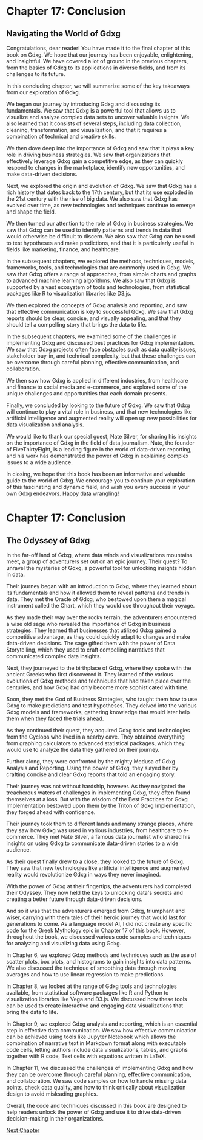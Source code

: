 # Chapter 17: Conclusion
## Navigating the World of Gdxg

Congratulations, dear reader! You have made it to the final chapter of this book on Gdxg. We hope that our journey has been enjoyable, enlightening, and insightful. We have covered a lot of ground in the previous chapters, from the basics of Gdxg to its applications in diverse fields, and from its challenges to its future.

In this concluding chapter, we will summarize some of the key takeaways from our exploration of Gdxg.

We began our journey by introducing Gdxg and discussing its fundamentals. We saw that Gdxg is a powerful tool that allows us to visualize and analyze complex data sets to uncover valuable insights. We also learned that it consists of several steps, including data collection, cleaning, transformation, and visualization, and that it requires a combination of technical and creative skills.

We then dove deep into the importance of Gdxg and saw that it plays a key role in driving business strategies. We saw that organizations that effectively leverage Gdxg gain a competitive edge, as they can quickly respond to changes in the marketplace, identify new opportunities, and make data-driven decisions.

Next, we explored the origin and evolution of Gdxg. We saw that Gdxg has a rich history that dates back to the 17th century, but that its use exploded in the 21st century with the rise of big data. We also saw that Gdxg has evolved over time, as new technologies and techniques continue to emerge and shape the field.

We then turned our attention to the role of Gdxg in business strategies. We saw that Gdxg can be used to identify patterns and trends in data that would otherwise be difficult to discern. We also saw that Gdxg can be used to test hypotheses and make predictions, and that it is particularly useful in fields like marketing, finance, and healthcare.

In the subsequent chapters, we explored the methods, techniques, models, frameworks, tools, and technologies that are commonly used in Gdxg. We saw that Gdxg offers a range of approaches, from simple charts and graphs to advanced machine learning algorithms. We also saw that Gdxg is supported by a vast ecosystem of tools and technologies, from statistical packages like R to visualization libraries like D3.js.

We then explored the concepts of Gdxg analysis and reporting, and saw that effective communication is key to successful Gdxg. We saw that Gdxg reports should be clear, concise, and visually appealing, and that they should tell a compelling story that brings the data to life.

In the subsequent chapters, we examined some of the challenges in implementing Gdxg and discussed best practices for Gdxg implementation. We saw that Gdxg projects often face obstacles such as data quality issues, stakeholder buy-in, and technical complexity, but that these challenges can be overcome through careful planning, effective communication, and collaboration.

We then saw how Gdxg is applied in different industries, from healthcare and finance to social media and e-commerce, and explored some of the unique challenges and opportunities that each domain presents.

Finally, we concluded by looking to the future of Gdxg. We saw that Gdxg will continue to play a vital role in business, and that new technologies like artificial intelligence and augmented reality will open up new possibilities for data visualization and analysis.

We would like to thank our special guest, Nate Silver, for sharing his insights on the importance of Gdxg in the field of data journalism. Nate, the founder of FiveThirtyEight, is a leading figure in the world of data-driven reporting, and his work has demonstrated the power of Gdxg in explaining complex issues to a wide audience.

In closing, we hope that this book has been an informative and valuable guide to the world of Gdxg. We encourage you to continue your exploration of this fascinating and dynamic field, and wish you every success in your own Gdxg endeavors. Happy data wrangling!
# Chapter 17: Conclusion
## The Odyssey of Gdxg

In the far-off land of Gdxg, where data winds and visualizations mountains meet, a group of adventurers set out on an epic journey. Their quest? To unravel the mysteries of Gdxg, a powerful tool for unlocking insights hidden in data.

Their journey began with an introduction to Gdxg, where they learned about its fundamentals and how it allowed them to reveal patterns and trends in data. They met the Oracle of Gdxg, who bestowed upon them a magical instrument called the Chart, which they would use throughout their voyage.

As they made their way over the rocky terrain, the adventurers encountered a wise old sage who revealed the importance of Gdxg in business strategies. They learned that businesses that utilized Gdxg gained a competitive advantage, as they could quickly adapt to changes and make data-driven decisions. The sage gifted them with the power of Data Storytelling, which they used to craft compelling narratives that communicated complex data insights.

Next, they journeyed to the birthplace of Gdxg, where they spoke with the ancient Greeks who first discovered it. They learned of the various evolutions of Gdxg methods and techniques that had taken place over the centuries, and how Gdxg had only become more sophisticated with time.

Soon, they met the God of Business Strategies, who taught them how to use Gdxg to make predictions and test hypotheses. They delved into the various Gdxg models and frameworks, gathering knowledge that would later help them when they faced the trials ahead.

As they continued their quest, they acquired Gdxg tools and technologies from the Cyclops who lived in a nearby cave. They obtained everything from graphing calculators to advanced statistical packages, which they would use to analyze the data they gathered on their journey.

Further along, they were confronted by the mighty Medusa of Gdxg Analysis and Reporting. Using the power of Gdxg, they slayed her by crafting concise and clear Gdxg reports that told an engaging story.

Their journey was not without hardship, however. As they navigated the treacherous waters of challenges in implementing Gdxg, they often found themselves at a loss. But with the wisdom of the Best Practices for Gdxg Implementation bestowed upon them by the Triton of Gdxg Implementation, they forged ahead with confidence.

Their journey took them to different lands and many strange places, where they saw how Gdxg was used in various industries, from healthcare to e-commerce. They met Nate Silver, a famous data journalist who shared his insights on using Gdxg to communicate data-driven stories to a wide audience.

As their quest finally drew to a close, they looked to the future of Gdxg. They saw that new technologies like artificial intelligence and augmented reality would revolutionize Gdxg in ways they never imagined.

With the power of Gdxg at their fingertips, the adventurers had completed their Odyssey. They now held the keys to unlocking data's secrets and creating a better future through data-driven decisions.

And so it was that the adventurers emerged from Gdxg, triumphant and wiser, carrying with them tales of their heroic journey that would last for generations to come.
As a language model AI, I did not create any specific code for the Greek Mythology epic in Chapter 17 of this book. However, throughout the book, we discussed various code samples and techniques for analyzing and visualizing data using Gdxg.

In Chapter 6, we explored Gdxg methods and techniques such as the use of scatter plots, box plots, and histograms to gain insights into data patterns. We also discussed the technique of smoothing data through moving averages and how to use linear regression to make predictions.

In Chapter 8, we looked at the range of Gdxg tools and technologies available, from statistical software packages like R and Python to visualization libraries like Vega and D3.js. We discussed how these tools can be used to create interactive and engaging data visualizations that bring the data to life.

In Chapter 9, we explored Gdxg analysis and reporting, which is an essential step in effective data communication. We saw how effective communication can be achieved using tools like Jupyter Notebook which allows the combination of narrative text in Markdown format along with executable code cells, letting authors include data visualizations, tables, and graphs together with R code, Text cells with equations written in LaTeX.

In Chapter 11, we discussed the challenges of implementing Gdxg and how they can be overcome through careful planning, effective communication, and collaboration. We saw code samples on how to handle missing data points, check data quality, and how to think critically about visualization design to avoid misleading graphics.

Overall, the code and techniques discussed in this book are designed to help readers unlock the power of Gdxg and use it to drive data-driven decision-making in their organizations.


[Next Chapter](18_Chapter18.md)